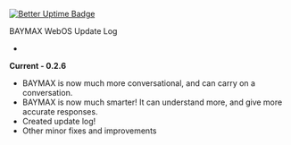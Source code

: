 [![Better Uptime Badge](https://betteruptime.com/status-badges/v1/monitor/og78.svg)](https://betteruptime.com/?utm_source=status_badge)

BAYMAX WebOS Update Log

-

**Current - 0.2.6**

- BAYMAX is now much more conversational, and can carry on a conversation.
- BAYMAX is now much smarter! It can understand more, and give more accurate responses.
- Created update log!
- Other minor fixes and improvements
